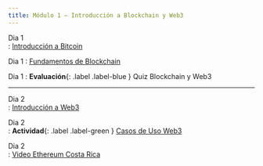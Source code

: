 ```yaml
---
title: Módulo 1 – Introducción a Blockchain y Web3
---
```


Dia 1  
: [Introducción a Bitcoin](#)   

Dia 1 
: [Fundamentos de Blockchain](#)  

Dia 1 
: **Evaluación**{: .label .label-blue } Quiz Blockchain y Web3

---

Dia 2  
: [Introducción a Web3](#)  


Dia 2  
: **Actividad**{: .label .label-green } [Casos de Uso Web3](modulo1-actividad.md)  

Dia 2  
: [Video Ethereum Costa Rica](#)
